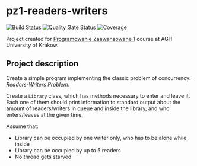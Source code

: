 # pz1-readers-writers

[![Build Status](https://drone.spookyless.net/api/badges/Spookyless/pz1-readers-writers/status.svg)](https://drone.spookyless.net/Spookyless/pz1-readers-writers)
[![Quality Gate Status](https://sonar.spookyless.net/api/project_badges/measure?project=Spookyless_pz1-readers-writers_AY0NIBzu6v4EdcFC8vTG&metric=alert_status)](https://sonar.spookyless.net/dashboard?id=Spookyless_pz1-readers-writers_AY0NIBzu6v4EdcFC8vTG)
[![Coverage](https://sonar.spookyless.net/api/project_badges/measure?project=Spookyless_pz1-readers-writers_AY0NIBzu6v4EdcFC8vTG&metric=coverage)](https://sonar.spookyless.net/dashboard?id=Spookyless_pz1-readers-writers_AY0NIBzu6v4EdcFC8vTG)

Project created for [Programowanie Zaawansowane 1](https://sylabusy.agh.edu.pl/en/1/2/18/1/4/16/140) course at AGH University of Krakow.

## Project description

Create a simple program implementing the classic problem of concurrency: *Readers-Writers Problem*.

Create a `Library` class, which has methods necessary to enter and leave it. Each one of them should print information
to standard output about the amount of readers/writers in queue and inside the library, and who enters/leaves at the
given time.

Assume that:
- Library can be occupied by one writer only, who has to be alone while inside
- Library can be occupied by up to 5 readers
- No thread gets starved
